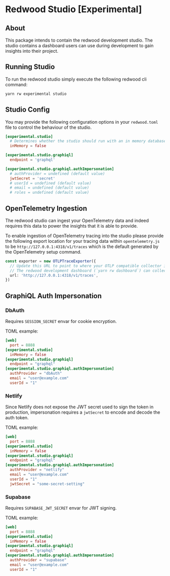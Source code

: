 # Redwood Studio [Experimental]

## About
This package intends to contain the redwood development studio. The studio contains a dashboard users can use during development to gain insights into their project.

## Running Studio

To run the redwood studio simply execute the following redwood cli command:
```bash
yarn rw experimental studio
```

## Studio Config

You may provide the following configuration options in your `redwood.toml` file to control the behaviour of the studio.

```toml
[experimental.studio]
  # Determines whether the studio should run with an in memory database or persist the data to a file in your project within `./redwood`
  inMemory = false

[experimental.studio.graphiql]
  endpoint = 'graphql'

[experimental.studio.graphiql.authImpersonation]
  # authProvider = undefined (default value)
  jwtSecret = 'secret'
  # userId = undefined (default value)
  # email = undefined (default value)
  # roles = undefined (default value)
```

## OpenTelemetry Ingestion

The redwood studio can ingest your OpenTelemetry data and indeed requires this data to power the insights that it is able to provide.

To enable ingestion of OpenTelemetry tracing into the studio please provide the following export location for your tracing data within `opentelemetry.js` to be `http://127.0.0.1:4318/v1/traces` which is the default generated by the OpenTelemetry setup command.
```ts
const exporter = new OTLPTraceExporter({
  // Update this URL to point to where your OTLP compatible collector is listening
  // The redwood development dashboard (`yarn rw dashboard`) can collect your telemetry at `http://127.0.0.1:4318/v1/traces`
  url: 'http://127.0.0.1:4318/v1/traces',
})
```

## GraphiQL Auth Impersonation

### DbAuth

Requires `SESSION_SECRET` envar for cookie encryption.

TOML example:

```toml
[web]
  port = 8888
[experimental.studio]
  inMemory = false
[experimental.studio.graphiql]
  endpoint = "graphql"
[experimental.studio.graphiql.authImpersonation]
  authProvider = "dbAuth"
  email = "user@example.com"
  userId = "1"
```

### Netlify

Since Netlify does not expose the JWT secret used to sign the token in production, impersonation requires a `jwtSecret` to encode and decode the auth token.

TOML example:

```toml
[web]
  port = 8888
[experimental.studio]
  inMemory = false
[experimental.studio.graphiql]
  endpoint = "graphql"
[experimental.studio.graphiql.authImpersonation]
  authProvider = "netlify"
  email = "user@example.com"
  userId = "1"
  jwtSecret = "some-secret-setting"
```

### Supabase

Requires `SUPABASE_JWT_SECRET` envar for JWT signing.

TOML example:

```toml
[web]
  port = 8888
[experimental.studio]
  inMemory = false
[experimental.studio.graphiql]
  endpoint = "graphql"
[experimental.studio.graphiql.authImpersonation]
  authProvider = "supabase"
  email = "user@example.com"
  userId = "1"
```
